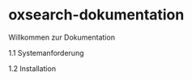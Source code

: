 # oxsearch-dokumentation
 Willkommen zur Dokumentation
 
 1.1 Systemanforderung
 
 1.2 Installation
 